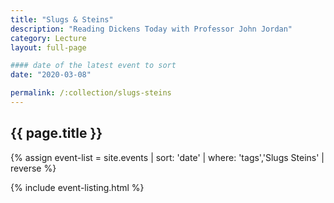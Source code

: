 ```yaml
---
title: "Slugs & Steins"
description: "Reading Dickens Today with Professor John Jordan"
category: Lecture
layout: full-page

#### date of the latest event to sort
date: "2020-03-08"

permalink: /:collection/slugs-steins
---
```

<section id="main-content">
<div class="grid-container large">
<section class="heading">
<h2 class="underline">{{ page.title }}</h2>
</section>

<div class="events-card-list fade-out-siblings">
{% assign event-list = site.events | sort: 'date' | where: 'tags','Slugs Steins' | reverse %}

{% include event-listing.html %}
